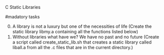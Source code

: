 C Static Libraries 

#madatory tasks

0. A library is not a luxury but one of the necessities of life (Create the static library libmy.a containing all the functions listed below)
1. Without libraries what have we? We have no past and no future (Create a script called create_static_lib.sh that creates a static library called liball.a from all the .c files that are in the current directory.)
